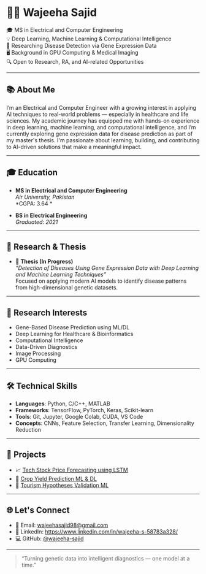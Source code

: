# 👩‍💻 Wajeeha Sajid

🎓 MS in Electrical and Computer Engineering  
💡 Deep Learning, Machine Learning & Computational Intelligence  
🧬 Researching Disease Detection via Gene Expression Data  
🖥️ Background in GPU Computing & Medical Imaging  
🔍 Open to Research, RA, and AI-related Opportunities  

---

## 📚 About Me

I’m an Electrical and Computer Engineer with a growing interest in applying AI techniques to real-world problems — especially in healthcare and life sciences. My academic journey has equipped me with hands-on experience in deep learning, machine learning, and computational intelligence, and I’m currently exploring gene expression data for disease prediction as part of my master's thesis. I'm passionate about learning, building, and contributing to AI-driven solutions that make a meaningful impact.

---

## 🎓 Education

- **MS in Electrical and Computer Engineering**  
  *Air University, Pakistan*  
  *CGPA: 3.64 *

- **BS in Electrical Engineering**  
  *Graduated: 2021*

---

## 🧪 Research & Thesis

- 🧬 **Thesis (In Progress)**  
  *“Detection of Diseases Using Gene Expression Data with Deep Learning and Machine Learning Techniques”*  
  Focused on applying modern AI models to identify disease patterns from high-dimensional genetic datasets.

---

## 🧠 Research Interests

- Gene-Based Disease Prediction using ML/DL  
- Deep Learning for Healthcare & Bioinformatics  
- Computational Intelligence  
- Data-Driven Diagnostics  
- Image Processing  
- GPU Computing 

---

## 🛠️ Technical Skills

- **Languages**: Python, C/C++, MATLAB  
- **Frameworks**: TensorFlow, PyTorch, Keras, Scikit-learn  
- **Tools**: Git, Jupyter, Google Colab, CUDA, VS Code  
- **Concepts**: CNNs, Feature Selection, Transfer Learning, Dimensionality Reduction

---

## 📁 Projects

- 📈 [Tech Stock Price Forecasting using LSTM](https://github.com/wajeeha-sajid/Tech-Stock-prediction-LSTM)
- 🌾 [Crop Yield Prediction ML & DL](https://github.com/wajeeha-sajid/crop-yield-prediction-ml-dl)
- 🧠 [Tourism Hypotheses Validation ML](https://github.com/wajeeha-sajid/tourism-hypotheses-validation-ml)


---

## 🌐 Let's Connect

- 📧 Email: [wajeehasajid98@gmail.com](mailto:wajeehasajid98@gmail.com)  
- 💼 LinkedIn: https://www.linkedin.com/in/wajeeha-s-58783a328/
- 💻 GitHub: [@wajeeha-sajid](https://github.com/wajeeha-sajid)

---

> “Turning genetic data into intelligent diagnostics — one model at a time.”


